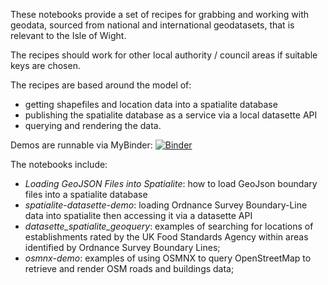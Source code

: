 These notebooks provide a set of recipes for grabbing and working with geodata, sourced from national and international geodatasets, that is relevant to the Isle of Wight.

The recipes should work for other local authority / council areas if suitable keys are chosen.

The recipes are based around the model of:

- getting shapefiles and location data into a spatialite database
- publishing the spatialite database as a service via a local datasette API
- querying and rendering the data.

Demos are runnable via MyBinder: [![Binder](https://mybinder.org/badge_logo.svg)](https://mybinder.org/v2/gh/isleofdata/geodata/master?filepath=notebooks)

The notebooks include:

- *Loading GeoJSON Files into Spatialite*: how to load GeoJson boundary files into a spatialite database
- *spatialite-datasette-demo*: loading Ordnance Survey Boundary-Line data into spatialite then accessing it via a datasette API
- *datasette_spatialite_geoquery*: examples of searching for locations of establishments rated by the UK Food Standards Agency within areas identified by Ordnance Survey Boundary Lines;
- *osmnx-demo*: examples of using OSMNX to query OpenStreetMap to retrieve and render OSM roads and buildings data;
